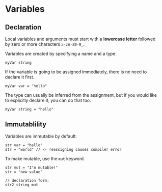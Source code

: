 # Variables

## Declaration

Local variables and arguments must start with a __lowercase letter__ followed by zero or more characters `a-zA-Z0-9_`.

Variables are created by specifying a name and a type.

    myVar string

If the variable is going to be assigned immediately, there is no need to declare it first.

    myVar var = "hello"

The type can usually be inferred from the assignment, but if you would like to explicitly declare it, you can do that too.

    myVar string = "hello"

## Immutablility

Variables are immutable by default:

```
str var = "hello"
str = "world" // <- reassigning causes compiler error
```

To make mutable, use the `mut` keyword.

```
str mut = "I'm mutable!"
str = "new value"

// declaration form:
str2 string mut
```

